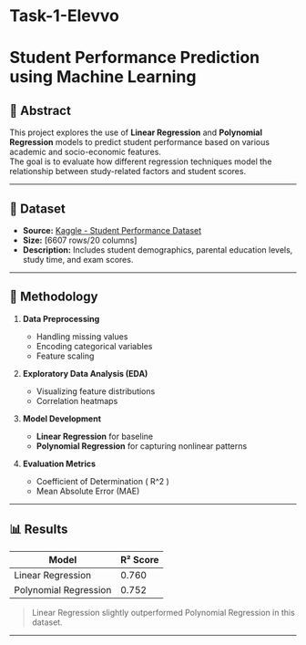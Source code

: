 # Task-1-Elevvo
# Student Performance Prediction using Machine Learning


## 📜 Abstract
This project explores the use of **Linear Regression** and **Polynomial Regression** models to predict student performance based on various academic and socio-economic features.  
The goal is to evaluate how different regression techniques model the relationship between study-related factors and student scores.

---

## 📂 Dataset
- **Source:** [Kaggle - Student Performance Dataset](https://www.kaggle.com/datasets/lainguyn123/student-performance-factors)
- **Size:** [6607 rows/20 columns]
- **Description:** Includes student demographics, parental education levels, study time, and exam scores.

---

## 🧠 Methodology
1. **Data Preprocessing**  
   - Handling missing values  
   - Encoding categorical variables  
   - Feature scaling  

2. **Exploratory Data Analysis (EDA)**  
   - Visualizing feature distributions  
   - Correlation heatmaps  

3. **Model Development**  
   - **Linear Regression** for baseline  
   - **Polynomial Regression** for capturing nonlinear patterns  

4. **Evaluation Metrics**  
   - Coefficient of Determination \( R^2 \)  
   - Mean Absolute Error (MAE)  

---

## 📊 Results
| Model                | R² Score |
|----------------------|----------|
| Linear Regression    | 0.760    |
| Polynomial Regression| 0.752    |

> Linear Regression slightly outperformed Polynomial Regression in this dataset.

---
